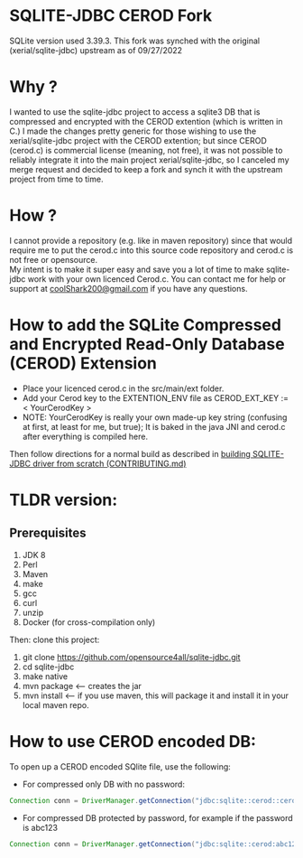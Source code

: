 SQLITE-JDBC CEROD Fork 
========================================
SQLite version used 3.39.3. This fork was synched with the original (xerial/sqlite-jdbc) upstream as of 09/27/2022 

Why ? 
====
I wanted to use the sqlite-jdbc project to access a sqlite3 DB that is compressed and encrypted with the CEROD extention (which is written in C.) I made the changes pretty generic for those wishing to use the xerial/sqlite-jdbc project with the CEROD extention; but since CEROD (cerod.c) is commercial license (meaning, not free), it was not possible to reliably integrate it into the main project xerial/sqlite-jdbc, so I canceled my merge request and decided to keep a fork and synch it with the upstream project from time to time.   


How ?
==== 
I cannot provide a repository (e.g. like in maven repository) since that would require me to put the cerod.c into this source code repository and cerod.c is not free or opensource.    
My intent is to make it super easy and save you a lot of time to make sqlite-jdbc work with your own licenced Cerod.c. 
You can contact me for help or support at coolShark200@gmail.com if you have any questions.

How to add the SQLite Compressed and Encrypted Read-Only Database (CEROD) Extension
===================================================================================

* Place your licenced cerod.c in the src/main/ext folder. 
* Add your Cerod key to the EXTENTION_ENV file as CEROD_EXT_KEY := < YourCerodKey >
* NOTE: YourCerodKey is really your own made-up key string (confusing at first, at least for me, but true);  It is baked in the java JNI and cerod.c after everything is compiled here. 

Then follow directions for a normal build as described in [building SQLITE-JDBC driver from scratch (CONTRIBUTING.md)](CONTRIBUTING.md)

TLDR version:
====
## Prerequisites

1. JDK 8
2. Perl
3. Maven
4. make
5. gcc
6. curl
7. unzip
8. Docker (for cross-compilation only)

Then: clone this project: 

1. git clone https://github.com/opensource4all/sqlite-jdbc.git
2. cd sqlite-jdbc
3. make native 
4. mvn package  <-- creates the jar
5. mvn install  <-- if you use maven, this will package it and install it in your local maven repo. 

How to use CEROD encoded DB:
=====================================

To open up a CEROD encoded SQlite file, use the following:
  
* For compressed only DB with no password:
```java 
Connection conn = DriverManager.getConnection("jdbc:sqlite::cerod::cerod.db"); 
```
* For compressed DB protected by password, for example if the password is abc123
```java 
Connection conn = DriverManager.getConnection("jdbc:sqlite::cerod:abc123:cerod.db");
```
